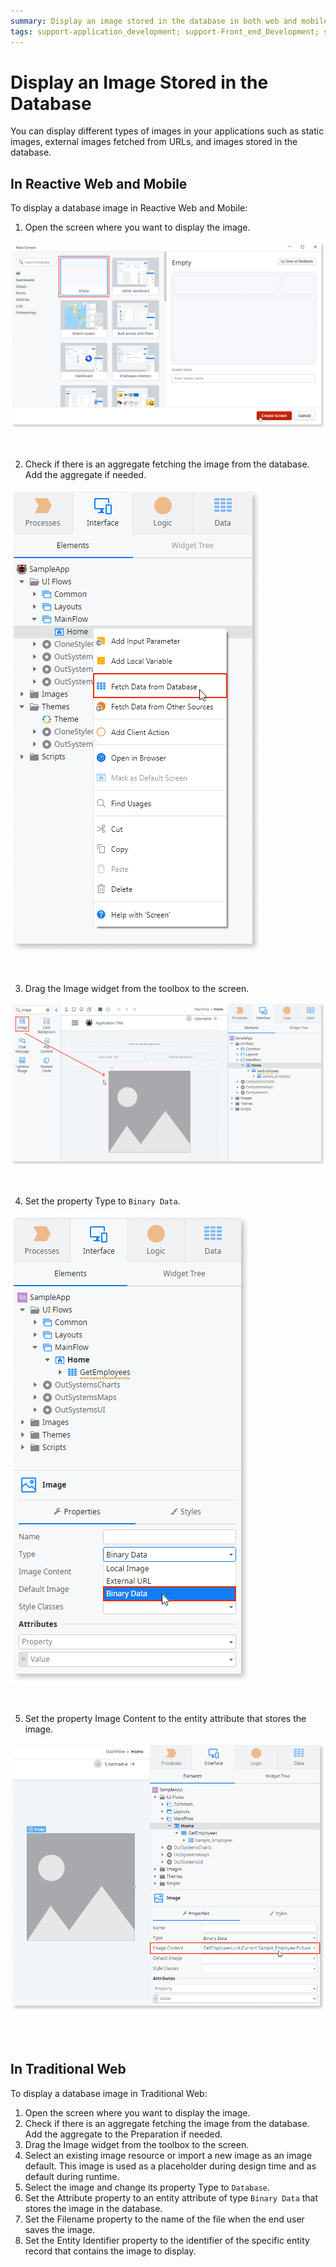 ```yaml
---
summary: Display an image stored in the database in both web and mobile applications.
tags: support-application_development; support-Front_end_Development; support-Mobile_Apps; support-webapps
---
```


# Display an Image Stored in the Database

You can display different types of images in your applications such as static images, external images fetched from URLs, and images stored in the database.

## In Reactive Web and Mobile

To display a database image in Reactive Web and Mobile:

1. Open the screen where you want to display the image. 

![](images/open-screen-ss.png)

<br>

 

2. Check if there is an aggregate fetching the image from the database. Add the aggregate if needed. 

![](images/add-aggregate-ss.png)

<br>



3. Drag the Image widget from the toolbox to the screen. 

![](images/drag-image-widget-ss.png)

<br>



4. Set the property Type to `Binary Data`. 

![](images/set-property-type.png)

<br>



5. Set the property Image Content to the entity attribute that stores the image.


![](images/set-property-image-content.png)

<br><br>

## In Traditional Web

To display a database image in Traditional Web:

1. Open the screen where you want to display the image.
1. Check if there is an aggregate fetching the image from the database. Add the aggregate to the Preparation if needed.
1. Drag the Image widget from the toolbox to the screen. 
1. Select an existing image resource or import a new image as an image default. This image is used as a placeholder during design time and as default during runtime. 
1. Select the image and change its property Type to `Database`.
1. Set the Attribute property to an entity attribute of type `Binary Data` that stores the image in the database. 
1. Set the Filename property to the name of the file when the end user saves the image.
1. Set the Entity Identifier property to the identifier of the specific entity record that contains the image to display. 

